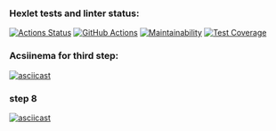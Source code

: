 ### Hexlet tests and linter status:
[![Actions Status](https://github.com/SizNi/python-project-50/workflows/hexlet-check/badge.svg)](https://github.com/SizNi/python-project-50/actions)
[![GitHub Actions](https://github.com/SizNi/python-project-50/actions/workflows/github-actions.yml/badge.svg)](https://github.com/SizNi/python-project-50/actions/workflows/github-actions.yml)
[![Maintainability](https://api.codeclimate.com/v1/badges/628f6a6cb58527d2f57b/maintainability)](https://codeclimate.com/github/SizNi/python-project-50/maintainability)
[![Test Coverage](https://api.codeclimate.com/v1/badges/628f6a6cb58527d2f57b/test_coverage)](https://codeclimate.com/github/SizNi/python-project-50/test_coverage)
### Acsiinema for third step:
[![asciicast](https://asciinema.org/a/533082.svg)](https://asciinema.org/a/533082)
### step 8
[![asciicast](https://asciinema.org/a/534906.svg)](https://asciinema.org/a/534906)
